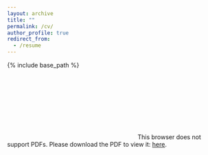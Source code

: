 ```yaml
---
layout: archive
title: ""
permalink: /cv/
author_profile: true
redirect_from:
  - /resume
---
```


{% include base_path %}

<object data="https://snairdesai.github.io/files/SND_Academic_CV_2025.pdf" type="application/pdf" width="700px" height="700px">
    <embed src="https://snairdesai.github.io/files/SND_Academic_CV_2025.pdf">
        This browser does not support PDFs. Please download the PDF to view it: <a href="https://snairdesai.github.io/files/SND_Academic_CV_2025.pdf" target="_blank"><u>here</u></a>.
        </embed>
</object>

<p> </p>

<!--
Education
======
* B.S. in GitHub, GitHub University, 2012
* M.S. in Jekyll, GitHub University, 2014
* Ph.D in Version Control Theory, GitHub University, 2018 (expected)

Work experience
======
* Summer 2015: Research Assistant
  * Github University
  * Duties included: Tagging issues
  * Supervisor: Professor Git

* Fall 2015: Research Assistant
  * Github University
  * Duties included: Merging pull requests
  * Supervisor: Professor Hub
  
Skills
======
* Skill 1
* Skill 2
  * Sub-skill 2.1
  * Sub-skill 2.2
  * Sub-skill 2.3
* Skill 3

Publications
======
  <ul>{% for post in site.publications %}
    {% include archive-single-cv.html %}
  {% endfor %}</ul>
  
Talks
======
  <ul>{% for post in site.talks %}
    {% include archive-single-talk-cv.html %}
  {% endfor %}</ul>
  
Teaching
======
  <ul>{% for post in site.teaching %}
    {% include archive-single-cv.html %}
  {% endfor %}</ul>
  
Service and leadership
======
* Currently signed in to 43 different slack teams

-->
